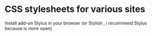 # CSS stylesheets for various sites

Install add-on Stylus in your browser (or Stylish , i recommend Stylus because is more open)



